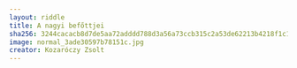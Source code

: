 ```yaml
---
layout: riddle
title: A nagyi befőttjei
sha256: 3244cacacb8d7de5aa72adddd788d3a56a73ccb315c2a53de62213b4218f1c1c
image: normal_3ade30597b78151c.jpg
creator: Kozaróczy Zsolt
---
```

